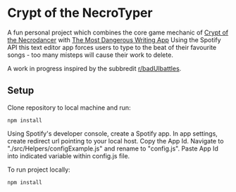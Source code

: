 # Crypt of the NecroTyper
A fun personal project which combines the core game mechanic of [Crypt of the Necrodancer](https://en.wikipedia.org/wiki/Crypt_of_the_NecroDancer) with [The Most Dangerous Writing App](https://maebert.github.io/themostdangerouswritingapp/#/) Using the Spotify API this text editor app forces users to type to the beat of their favourite songs - too many misteps will cause their work to delete. 

A work in progress inspired by the subbredit [r/badUIbattles](https://www.reddit.com/r/badUIbattles/).

## Setup

Clone repository to local machine and run:
```
npm install
```
Using Spotify's developer console, create a Spotify app. In app settings, create redirect url pointing to your local host. Copy the App Id.
Navigate to "./src/Helpers/configExample.js" and rename to "config.js". Paste App Id into indicated variable within config.js file.

To run project locally:
```
npm install
```

